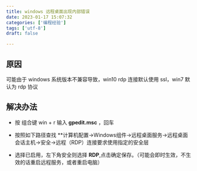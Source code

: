 ```yaml
---
title: windows 远程桌面出现内部错误
date: 2023-01-17 15:07:32
categories: ['编程经验']
tags: ['utf-8']
draft: false

---
```


## 原因

可能由于 windows  系统版本不兼容导致，win10 rdp 连接默认使用 ssl，win7 默认为 rdp 协议

## 解决办法

- 按 组合键  win + r 输入  **gpedit.msc** ，回车

- 按照如下路径查找  **计算机配置->Windows组件->远程桌面服务->远程桌面会话主机->安全->远程（RDP）连接要求使用指定的安全层
- 选择已启用，左下角安全则选择 **RDP**,点击确定保存。（可能会即时生效，不生效的话重启远程服务，或者重启电脑）

